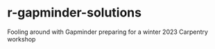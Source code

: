 # r-gapminder-solutions
Fooling around with Gapminder preparing for a winter 2023 Carpentry workshop
